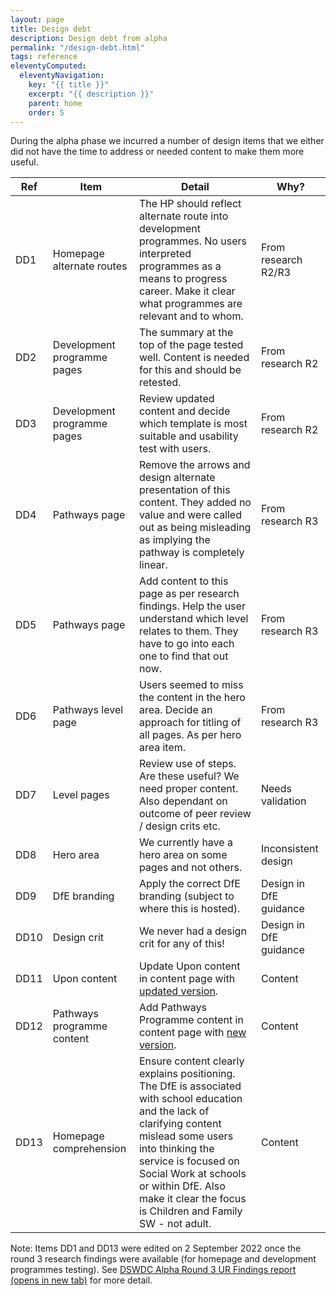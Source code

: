 ```yaml
---
layout: page
title: Design debt
description: Design debt from alpha
permalink: "/design-debt.html"
tags: reference
eleventyComputed:
  eleventyNavigation:
    key: "{{ title }}"
    excerpt: "{{ description }}"
    parent: home
    order: 5
---
```


During the alpha phase we incurred a number of design items that we either did not have the time to address or needed content to make them more useful.

| Ref  | Item                        | Detail                                                                                                                                                                                                                                                                                           | Why?                   |
|------|-----------------------------|--------------------------------------------------------------------------------------------------------------------------------------------------------------------------------------------------------------------------------------------------------------------------------------------------|------------------------|
| DD1  | Homepage alternate routes   | The HP should reflect alternate route into development programmes. No users interpreted programmes as a means to progress career. Make it clear what programmes are relevant and to whom.                                                                                                        | From research R2/R3    |
| DD2  | Development programme pages | The summary at the top of the page tested well. Content is needed for this and should be retested.                                                                                                                                                                                               | From research R2       |
| DD3  | Development programme pages | Review updated content and decide which template is most suitable and usability test with users.                                                                                                                                                                                                 | From research R2       |
| DD4  | Pathways page               | Remove the arrows and design alternate presentation of this content. They added no value and were called out as being misleading as implying the pathway is completely linear.                                                                                                                   | From research R3       |
| DD5  | Pathways page               | Add content to this page as per research findings. Help the user understand which level relates to them. They have to go into each one to find that out now.                                                                                                                                     | From research R3       |
| DD6  | Pathways level page         | Users seemed to miss the content in the hero area. Decide an approach for titling of all pages. As per hero area item.                                                                                                                                                                           | From research R3       |
| DD7  | Level pages                 | Review use of steps. Are these useful? We need proper content. Also dependant on outcome of peer review / design crits etc.                                                                                                                                                                      | Needs validation       |
| DD8  | Hero area                   | We currently have a hero area on some pages and not others.                                                                                                                                                                                                                                      | Inconsistent design    |
| DD9  | DfE branding                | Apply the correct DfE branding (subject to where this is hosted).                                                                                                                                                                                                                                | Design in DfE guidance |
| DD10 | Design crit                 | We never had a design crit for any of this!                                                                                                                                                                                                                                                      | Design in DfE guidance |
| DD11 | Upon content                | Update Upon content in content page with <a href="https://docs.google.com/document/d/1Ov605Jy2SS9wF1kBW4R65QqdlHDyzaKD3x31PMdSrAs/edit?usp=sharing" target="_blank">updated version</a>.                                                                                                         | Content                |
| DD12 | Pathways programme content  | Add Pathways Programme content in content page with <a href="https://docs.google.com/document/d/1DBxyIH9cqiH-tW3YYJ2Zi9tVaYT-lHTKIb_SJXR-gv0/edit?usp=sharing" target="_blank">new version</a>.                                                                                                  | Content                |
| DD13 | Homepage comprehension      | Ensure content clearly explains positioning. The DfE is associated with school education and the lack of clarifying content mislead some users into thinking the service is focused on Social Work at schools or within DfE. Also make it clear the focus is Children and Family SW - not adult. | Content                |

Note: Items DD1 and DD13 were edited on 2 September 2022 once the round 3 research findings were available (for homepage and development programmes testing). See <a href="https://docs.google.com/presentation/d/11MnqvxkWeXfDxY2RkGzq6dtJ_T--K1YTAgiP6yfRmR8/edit?usp=sharing" target="_blank">DSWDC Alpha Round 3 UR Findings report (opens in new tab)</a> for more detail.
